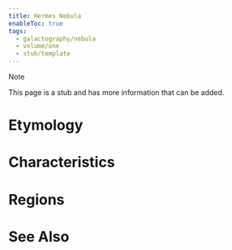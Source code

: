 ```yaml
---
title: Hermes Nebula
enableToc: true
tags:
  - galactography/nebula
  - volume/one
  - stub/template
---
```


> [!note]
> This page is a stub and has more information that can be added.

# Etymology

# Characteristics

# Regions

# See Also
